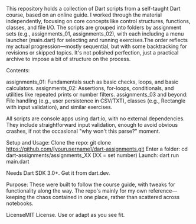 This repository holds a collection of Dart scripts from a self-taught Dart course, based on an online guide. I worked through the material independently, focusing on core concepts like control structures, functions, classes, and file I/O. The scripts are grouped into folders by assignment sets (e.g., assignments_01, assignments_02), with each including a menu launcher (main.dart) for selecting and running exercises.The order reflects my actual progression—mostly sequential, but with some backtracking for revisions or skipped topics. It's not polished perfection, just a practical archive to impose a bit of structure on the process.

Contents:

assignments_01: Fundamentals such as basic checks, loops, and basic calculators.
assignments_02: Assertions, for-loops, conditionals, and utilities like repeated prints or number filters.
assignments_03 and beyond: File handling (e.g., user persistence in CSV/TXT), classes (e.g., Rectangle with input validation), and similar exercises.

All scripts are console apps using dart:io, with no external dependencies. They include straightforward input validation, enough to avoid obvious crashes, if not the occasional "why won't this parse?" moment.

Setup and Usage:
Clone the repo: git clone https://github.com/[yourusername]/dart-assignments.git
Enter a folder: cd dart-assignments/assignments_XX (XX = set number)
Launch: dart run main.dart

Needs Dart SDK 3.0+. Get it from dart.dev.

Purpose:
These were built to follow the course guide, with tweaks for functionality along the way. The repo's mainly for my own reference—keeping the chaos contained in one place, rather than scattered across notebooks.

LicenseMIT License. Use or adapt as you see fit.
